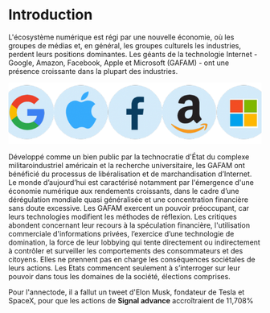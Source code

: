 # Introduction
L'écosystème numérique est régi par une nouvelle économie, où les groupes de médias et, en général, les groupes culturels
les industries, perdent leurs positions dominantes. Les géants de la technologie Internet -Google, Amazon,
Facebook, Apple et Microsoft (GAFAM) - ont une présence croissante dans la plupart des industries. 

![image](gafam.png)

Développé comme un bien public par la technocratie d'État du complexe militaroindustriel américain et la recherche universitaire, les GAFAM ont bénéficié du processus
de libéralisation et de marchandisation d’Internet. Le monde d’aujourd’hui est
caractérisé notamment par l'émergence d'une économie numérique aux rendements
croissants, dans le cadre d’une dérégulation mondiale quasi généralisée et une
concentration financière sans doute excessive. Les GAFAM exercent un pouvoir
préoccupant, car leurs technologies modifient les méthodes de réflexion. Les critiques
abondent concernant leur recours à la spéculation financière, l'utilisation commerciale
d'informations privées, l’exercice d’une technologie de domination, la force de leur
lobbying qui tente directement ou indirectement à contrôler et surveiller les
comportements des consommateurs et des citoyens. Elles ne prennent pas en charge les
conséquences sociétales de leurs actions. Les Etats commencent seulement à
s’interroger sur leur pouvoir dans tous les domaines de la société, élections comprises. 

Pour l'annectode, il a fallut un tweet d'Elon Musk, fondateur de Tesla et SpaceX, pour que les actions de **Signal advance** accroîtraient de 11,708%
